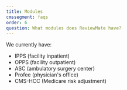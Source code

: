 ```yaml
---
title: Modules
cmssegment: faqs
order: 6
question: What modules does ReviewMate have?
---
```

We currently have:

* IPPS (facility inpatient)
* OPPS (facility outpatient)
* ASC (ambulatory surgery center)
* Profee (physician's office)
* CMS-HCC (Medicare risk adjustment)